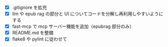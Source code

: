 -   [x] .gitignore を拡充
-   [x] llm や epub rag の部分と UI についてコードを分解し再利用しやすいようにする
-   [x] fast-mcp で mcp サーバー機能を追加（epubrag 部分のみ）
-   [x] README.md を整備
-   [x] flake8 や pylint に従わせて
